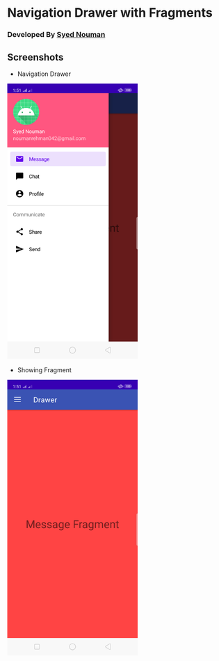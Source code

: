 # Navigation Drawer with Fragments


### Developed By [Syed Nouman](https://github.com/NoumanShah042)
 
                

## Screenshots

* Navigation Drawer
<img src="screenshots/a.png" width="300">

* Showing Fragment
<img src="screenshots/b.png" width="300">
